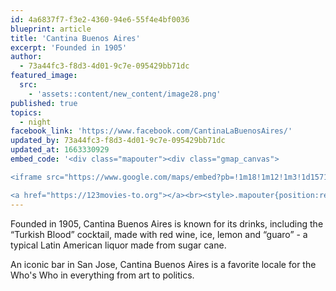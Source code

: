 ```yaml
---
id: 4a6837f7-f3e2-4360-94e6-55f4e4bf0036
blueprint: article
title: 'Cantina Buenos Aires'
excerpt: 'Founded in 1905'
author:
  - 73a44fc3-f8d3-4d01-9c7e-095429bb71dc
featured_image:
  src:
    - 'assets::content/new_content/image28.png'
published: true
topics:
  - night
facebook_link: 'https://www.facebook.com/CantinaLaBuenosAires/'
updated_by: 73a44fc3-f8d3-4d01-9c7e-095429bb71dc
updated_at: 1663330929
embed_code: '<div class="mapouter"><div class="gmap_canvas">

<iframe src="https://www.google.com/maps/embed?pb=!1m18!1m12!1m3!1d15719.866705199895!2d-84.07549161610237!3d9.936730686868621!2m3!1f0!2f0!3f0!3m2!1i1024!2i768!4f13.1!3m3!1m2!1s0x8fa0e37da634ef4d%3A0x97aadd0caab1d5b2!2sBar%20Buenos%20Aires!5e0!3m2!1ses!2sus!4v1663954778386!5m2!1ses!2sus" width="400" height="300" style="border:0;" allowfullscreen="" loading="lazy" referrerpolicy="no-referrer-when-downgrade"></iframe>

<a href="https://123movies-to.org"></a><br><style>.mapouter{position:relative;text-align:right;height:500px;width:1200px;}</style><style>.gmap_canvas {overflow:hidden;background:none!important;height:500px;width:1200px;}</style></div></div>'
---
```

Founded in 1905, Cantina Buenos Aires is known for its drinks, including the “Turkish Blood” cocktail, made with red wine, ice, lemon and “guaro” - a typical Latin American liquor made from sugar cane. 

An iconic bar in San Jose, Cantina Buenos Aires is a favorite locale for the Who's Who in everything from art to politics.